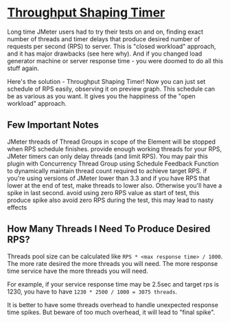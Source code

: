 # [Throughput Shaping Timer](https://jmeter-plugins.org/wiki/ThroughputShapingTimer/?utm_source=jmeter&utm_medium=helplink&utm_campaign=ThroughputShapingTimer)

Long time JMeter users had to try their tests on and on, finding exact number of threads and timer delays that produce desired number of requests per second (RPS) to server. This is "closed workload" approach, and it has major drawbacks (see here why). And if you changed load generator machine or server response time - you were doomed to do all this stuff again.

Here's the solution - Throughput Shaping Timer! Now you can just set schedule of RPS easily, observing it on preview graph. This schedule can be as various as you want. It gives you the happiness of the "open workload" approach.

## Few Important Notes

JMeter threads of Thread Groups in scope of the Element will be stopped when RPS schedule finishes.
provide enough working threads for your RPS, JMeter timers can only delay threads (and limit RPS). You may pair this plugin with Concurrency Thread Group using Schedule Feedback Function to dynamically maintain thread count required to achieve target RPS.
if you're using versions of JMeter lower than 3.3 and if you have RPS that lower at the end of test, make threads to lower also. Оtherwise you'll have a spike in last second.
avoid using zero RPS value as start of test, this produce spike also
avoid zero RPS during the test, this may lead to nasty effects

## How Many Threads I Need To Produce Desired RPS?

Threads pool size can be calculated like `RPS * <max response time> / 1000`. The more rate desired the more threads you will need. The more response time service have the more threads you will need.

For example, if your service response time may be 2.5sec and target rps is 1230, you have to have `1230 * 2500 / 1000 = 3075 threads`.

It is better to have some threads overhead to handle unexpected response time spikes. But beware of too much overhead, it will lead to "final spike".
